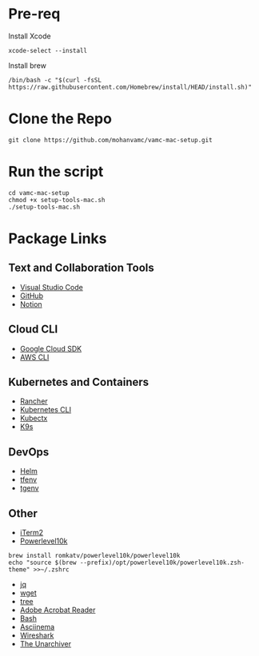 # Pre-req

Install Xcode

``` xcode-select --install ```

Install brew 

``` /bin/bash -c "$(curl -fsSL https://raw.githubusercontent.com/Homebrew/install/HEAD/install.sh)" ```


# Clone the Repo
 ```
 git clone https://github.com/mohanvamc/vamc-mac-setup.git

 ```

# Run the script
```
cd vamc-mac-setup
chmod +x setup-tools-mac.sh
./setup-tools-mac.sh

```
# Package Links

## Text and Collaboration Tools
- [Visual Studio Code](https://formulae.brew.sh/cask/visual-studio-code)
- [GitHub](https://formulae.brew.sh/cask/github)
- [Notion](https://formulae.brew.sh/cask/notion)

## Cloud CLI
- [Google Cloud SDK](https://formulae.brew.sh/cask/google-cloud-sdk)
- [AWS CLI](https://formulae.brew.sh/formula/awscli)

## Kubernetes and Containers
- [Rancher](https://formulae.brew.sh/cask/rancher)
- [Kubernetes CLI](https://formulae.brew.sh/formula/kubernetes-cli)
- [Kubectx](https://formulae.brew.sh/formula/kubectx)
- [K9s](https://formulae.brew.sh/formula/k9s)

## DevOps
- [Helm](https://formulae.brew.sh/formula/helm)
- [tfenv](https://formulae.brew.sh/formula/tfenv)
- [tgenv](https://formulae.brew.sh/formula/tgenv)


## Other
- [iTerm2](https://formulae.brew.sh/cask/iterm2)
- [Powerlevel10k](https://github.com/romkatv/powerlevel10k)
```
brew install romkatv/powerlevel10k/powerlevel10k
echo "source $(brew --prefix)/opt/powerlevel10k/powerlevel10k.zsh-theme" >>~/.zshrc
```
- [jq](https://formulae.brew.sh/formula/jq)
- [wget](https://formulae.brew.sh/formula/wget)
- [tree](https://formulae.brew.sh/formula/tree)
- [Adobe Acrobat Reader](https://formulae.brew.sh/cask/adobe-acrobat-reader)
- [Bash](https://formulae.brew.sh/formula/bash)
- [Asciinema](https://formulae.brew.sh/formula/asciinema)
- [Wireshark](https://formulae.brew.sh/cask/wireshark)
- [The Unarchiver](https://formulae.brew.sh/cask/the-unarchiver)
